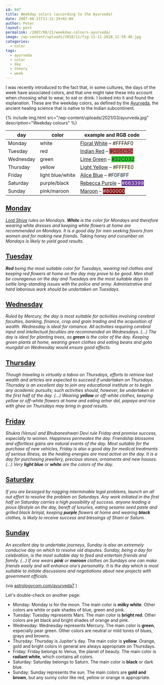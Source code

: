 ```yaml
---
id: 847
title: Weekday colors (according to the Ayurveda)
date: 2007-08-21T11:31:29+02:00
author: Peter
layout: post
permalink: /2007/08/21/weekday-colours-ayurveda/
image: /wp-content/uploads/2018/11/fig-13-11-2018_12-59-40.jpg
categories:
  - color
tags:
  - ayurveda
  - color
  - day
  - theory
  - week
---
```

I was recently introduced to the fact that, in some cultures, the days of the week have associated colors, and that one might take these into account when choosing what to wear, to eat or drink. I looked into it and found the explanation. These are the weekday colors, as defined by the [Ayurveda](http://en.wikipedia.org/wiki/Ayurveda), the ancient healing science that is native to the Indian subcontinent. 

{% include img.html
src="/wp-content/uploads/2021/03/ayurveda.jpg"
description="Weekday colours"
%}

| day       | color            | example and RGB code                                                                                                                                   |
|-----------|------------------|--------------------------------------------------------------------------------------------------------------------------------------------------------|
| Monday    | white            | [Floral White](https://toolstud.io/color/rgb.php?title=FloralWhite&hex_rgb=FFFAF0) – <span style="background: #FFFAF0">#FFFAF0</span>                  |
| Tuesday   | red              | [Indian Red](https://toolstud.io/color/rgb.php?title=IndianRed&hex_rgb=CD5C5C) – <span style="background: #CD5C5C">#CD5C5C</span>                      |
| Wednesday | green            | [Lime Green](https://toolstud.io/color/rgb.php?title=LimeGreen&hex_rgb=32CD32) – <span style="background: #32CD32">#32CD32</span>                      |
| Thursday  | yellow           | [Light Yellow](https://toolstud.io/color/rgb.php?title=LightYellow&hex_rgb=FFFFE0) – <span style="background: #FFFFE0">#FFFFE0</span>                  |
| Friday    | light blue/white | [Alice Blue](https://toolstud.io/color/rgb.php?title=AliceBlue&hex_rgb=F0F8FF) – <span style="background: #F0F8FF">#F0F8FF</span>                      |
| Saturday  | purple/black     | [Rebecca Purple](https://toolstud.io/color/rgb.php?title=RebeccaPurple&hex_rgb=663399) – <span style="background: #663399; color: #FFF">#663399</span> |
| Sunday    | pink/maroon      | [Maroon](https://toolstud.io/color/rgb.php?title=Maroon&hex_rgb=800000) – <span style="background: #800000; color: #FFF">#800000</span>                |


## [Monday](/2007/08/21/what-to-wear-on-monday/)

_[Lord Shiva](https://en.wikipedia.org/wiki/Shiva) rules on Mondays. <strong>White</strong> is the color for Mondays and therefore wearing white dresses and keeping white flowers at home are recommended on Mondays. It is a good day for men seeking favors from women and for making new friends. Taking honey and cucumber on Mondays is likely to yield good results._

## [Tuesday](/2007/08/21/what-to-wear-on-tuesday/)

_<strong>Red</strong> being the most suitable color for Tuesdays, wearing red clothes and keeping red flowers at home on the day may prove to be good. Men shall be courageous on the day and Tuesdays are the most suitable days to settle long-standing issues with the police and army. Administrative and hard laborious work should be undertaken on Tuesdays._

## [Wednesday](/2007/08/21/what-to-wear-on-wednesday/)

_Ruled by Mercury, the day is most suitable for activities involving cerebral faculties, banking, finance, crop and grain trading and the acquisition of wealth. Wednesday is ideal for romance. All activities requiring cerebral input and intellectual faculties are recommended on Wednesdays. (&#8230;) The day is ideal for planting trees, as <strong>green</strong> is the color of the day. Keeping green plants at home, wearing green clothes and eating beans and <em>gota mungdal</em> on Wednesday would ensure good effects._

## [Thursday](/2007/08/21/what-to-wear-on-thursday/)

_Though traveling is virtually a taboo on Thursdays, efforts to retrieve lost wealth and articles are expected to succeed if undertaken on Thursdays. Thursday is an excellent day to join any educational institute or to begin any academic pursuits; such activities should, however, be undertaken in the first half of the day. (&#8230;) Wearing <strong>yellow</strong> or off-white clothes, keeping yellow or off-white flowers at home and eating <em>arhar dal</em>, papaya and rice with ghee on Thursdays may bring in good results._

## [Friday](/2007/08/21/what-to-wear-on-friday/)

_Shukra (Venus) and Bhubaneshwari Devi rule Friday and promise success, especially to women. Happiness permeates the day. Friendship blossoms and effortless gains are natural events of the day. Most suitable for the purchase of new vehicles, Friday is also a good day for medical treatments of serious illness, as the healing energies are most active on the day. It is a day for purchasing jewellery, precious stones, ornaments and new houses. <em>(&#8230;) </em>Very <strong>light blue</strong> or <strong>white</strong> are the colors of the day._

## [Saturday](/2007/08/21/what-to-wear-on-saturday/)

_If you are besieged by nagging interminable legal problems, launch an all out effort to resolve the problem on Saturdays. Any work initiated in the first half on Saturday carries a high possibility of success. anyone leading a pious lifestyle on the day, bereft of luxuries, eating sesame seed paste and grilled black <em>brinjal</em>, keeping <strong>purple</strong> flowers at home and wearing <strong>black</strong> clothes, is likely to receive success and blessings of <em>Shani</em> or Saturn._

## [Sunday](/2007/08/21/what-to-wear-on-sunday/)

_An excellent day to undertake journeys, Sunday is also an extremely conducive day on which to resolve old disputes. Sunday, being a day for celebration, is the most suitable day to feed and entertain friends and family. (...) If one wears <strong>pink</strong> or <strong>maroon</strong> clothes on Sundays one can make friends easily and will enhance one&#8217;s personality. It is the day which is most suitable to initiate discussions and negotiations about new projects with government officials._

(via [astrologycom.com/ayurveda7](https://www.astrologycom.com/ayurveda7.html) )

Let's double-check on another page:

* Monday: Monday is for the moon. The main color is <strong>milky white</strong>. Other colors are white or pale shades of blue, green and pink.
* Tuesday: Tuesday represents Mars. The main color is <strong>bright red</strong>. Other colors are jet black and bright shades of orange and pink.
* Wednesday: Wednesday represents Mercury. The main color is <strong>green</strong>, especially pear green. Other colors are neutral or mild tones of blues, grays and browns.
* Thursday: Thursday is Jupiter's day. The main color is <strong>yellow</strong>. Orange, gold and bright colors in general are always appropriate on Thursdays.
* Friday: Friday belongs to Venus, the planet of beauty. The main color is <strong>radiant white</strong>, which contains all colors.
* Saturday: Saturday belongs to Saturn. The main color is <strong>black</strong> or dark blue.
* Sunday: Sunday represents the sun. The main colors are <strong>gold and brown</strong>, but any sunny color like red, yellow or orange is appropriate.

